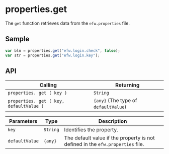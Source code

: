 # properties.get

The `get` function retrieves data from the `efw.properties` file.

## Sample

```javascript
var bln = properties.get("efw.login.check", false);
var str = properties.get("efw.login.key");
```

## API

| Calling | Returning |
|---|---|
| `properties. get ( key )` | `String` |
| `properties. get ( key, defaultValue )` | `{any}` (The type of `defaultValue`) |

| Parameters | Type | Description |
|---|---|---|
| `key` | `String` | Identifies the property. |
| `defaultValue` | `{any}` | The default value if the property is not defined in the `efw.properties` file. |
